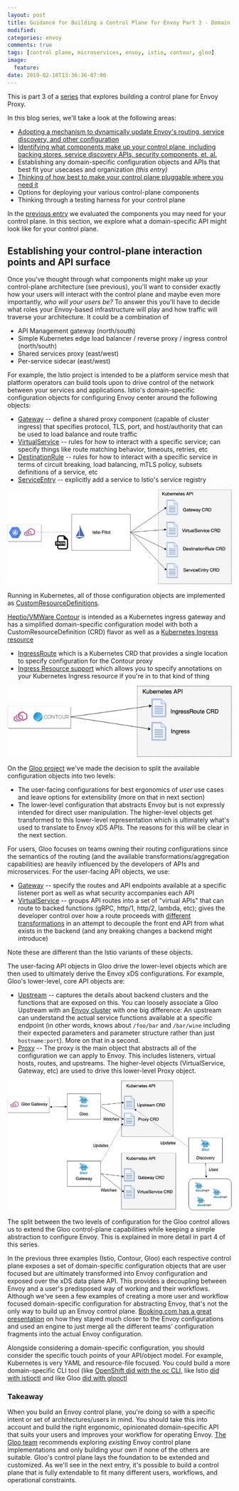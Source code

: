 ```yaml
---
layout: post
title: Guidance for Building a Control Plane for Envoy Part 3 - Domain Specific Configuration API
modified:
categories: envoy
comments: true
tags: [control plane, microservices, envoy, istio, contour, gloo]
image:
  feature:
date: 2019-02-18T13:36:36-07:00
---
```


This is part 3 of a [series](https://blog.christianposta.com/envoy/guidance-for-building-a-control-plane-to-manage-envoy-proxy-based-infrastructure/) that explores building a control plane for Envoy Proxy. 


In this blog series, we'll take a look at the following areas:

* [Adopting a mechanism to dynamically update Envoy's routing, service discovery, and other configuration](https://blog.christianposta.com/envoy/guidance-for-building-a-control-plane-to-manage-envoy-proxy-based-infrastructure/)
* [Identifying what components make up your control plane, including backing stores, service discovery APIs, security components, et. al.](https://blog.christianposta.com/envoy/guidance-for-building-a-control-plane-for-envoy-identify-components/)
* Establishing any domain-specific configuration objects and APIs that best fit your usecases and organization _(this entry)_
* [Thinking of how best to make your control plane pluggable where you need it](https://blog.christianposta.com/guidance-for-building-a-control-plane-for-envoy-build-for-pluggability/)
* Options for deploying your various control-plane components
* Thinking through a testing harness for your control plane

In the [previous entry](https://blog.christianposta.com/envoy/guidance-for-building-a-control-plane-for-envoy-identify-components/) we evaluated the components you may need for your control plane. In this section, we explore what a domain-specific API might look like for your control plane.

## Establishing your control-plane interaction points and API surface

Once you've thought through what components might make up your control-plane architecture (see previous), you'll want to consider exactly how your users will interact with the control plane and maybe even more importantly, _who will your users be?_ To answer this you'll have to decide what roles your Envoy-based infrastructure will play and how traffic will traverse your architecture. It could be a combination of

* API Management gateway (north/south)
* Simple Kubernetes edge load balancer / reverse proxy / ingress control (north/south)
* Shared services proxy (east/west)
* Per-service sidecar (east/west)

For example, the Istio project is intended to be a platform service mesh that platform operators can build tools upon to drive control of the network between your services and applications. Istio's domain-specific configuration objects for configuring Envoy center around the following objects:

* [Gateway](https://istio.io/docs/reference/config/istio.networking.v1alpha3/#Gateway) -- define a shared proxy component (capable of cluster ingress) that specifies protocol, TLS, port, and host/authority that can be used to load balance and route traffic
* [VirtualService](https://istio.io/docs/reference/config/istio.networking.v1alpha3/#VirtualService) -- rules for how to interact with a specific service; can specify things like route matching behavior, timeouts, retries, etc
* [DestinationRule](https://istio.io/docs/reference/config/istio.networking.v1alpha3/#DestinationRule) -- rules for how to interact with a specific service in terms of circuit breaking, load balancing, mTLS policy, subsets definitions of a service, etc
* [ServiceEntry](https://istio.io/docs/reference/config/istio.networking.v1alpha3/#ServiceEntry) -- explicitly add a service to Istio's service registry

![](/images/control-plane/istio-crd-pilot.png)

Running in Kubernetes, all of those configuration objects are implemented as [CustomResourceDefinitions](https://kubernetes.io/docs/concepts/extend-kubernetes/api-extension/custom-resources/).

[Heptio/VMWare Contour](https://github.com/heptio/contour) is intended as a Kubernetes ingress gateway and has a simplified domain-specific configuration model with both a CustomResourceDefinition (CRD) flavor as well as a [Kubernetes Ingress resource](https://kubernetes.io/docs/concepts/services-networking/ingress/)

* [IngressRoute](https://github.com/heptio/contour/blob/master/docs/ingressroute.md) which is a Kubernetes CRD that provides a single location to specify configuration for the Contour proxy
* [Ingress Resource support](https://github.com/heptio/contour/blob/master/docs/annotations.md) which allows you to specify annotations on your Kubernetes Ingress resource if you're in to that kind of thing

![](/images/control-plane/contour-crd.png)

On the [Gloo project](https://gloo.solo.io) we've made the decision to split the available configuration objects into two levels:

* The user-facing configurations for best ergonomics of _user_ use cases and leave options for extensibility (more on that in next section)
* The lower-level configuration that abstracts Envoy but is not expressly intended for direct user manipulation. The higher-level objects get transformed to this lower-level representation which is ultimately what's used to translate to Envoy xDS APIs. The reasons for this will be clear in the next section.

For users, Gloo focuses on teams owning their routing configurations since the semantics of the routing (and the available transformations/aggregation capabilities) are heavily influenced by the developers of APIs and microservices. For the user-facing API objects, we use:

* [Gateway](https://gloo.solo.io/v1/github.com/solo-io/gloo/projects/gateway/api/v1/gateway.proto.sk/) -- specify the routes and API endpoints available at a specific listener port as well as what security accompanies each API
* [VirtualService](https://gloo.solo.io/v1/github.com/solo-io/gloo/projects/gateway/api/v1/virtual_service.proto.sk/) -- groups API routes into a set of "virtual APIs" that can route to backed functions (gRPC, http/1, http/2, lambda, etc); gives the developer control over how a route proceeds with [different transformations](https://gloo.solo.io/v1/github.com/solo-io/gloo/projects/gloo/api/v1/plugins/transformation/transformation.proto.sk/) in an attempt to decouple the front end API from what exists in the backend (and any breaking changes a backend might introduce)

Note these are different than the Istio variants of these objects. 

The user-facing API objects in Gloo drive the lower-level objects which are then used to ultimately derive the Envoy xDS configurations. For example, Gloo's lower-level, core API objects are:

* [Upstream](https://gloo.solo.io/v1/github.com/solo-io/gloo/projects/gloo/api/v1/upstream.proto.sk/) -- captures the details about backend clusters and the functions that are exposed on this. You can loosely associate a Gloo Upstream with an [Envoy cluster](https://www.envoyproxy.io/docs/envoy/latest/api-v2/api/v2/cds.proto) with one big difference: An upstream can understand the actual service functions available at a specific endpoint (in other words, knows about `/foo/bar` and `/bar/wine` including their expected parameters and parameter structure rather than just `hostname:port`). More on that in a second. 
* [Proxy](https://gloo.solo.io/v1/github.com/solo-io/gloo/projects/gloo/api/v1/proxy.proto.sk/) -- The proxy is the main object that abstracts all of the configuration we can apply to Envoy. This includes listeners, virtual hosts, routes, and upstreams. The higher-level objects (VirtualService, Gateway, etc) are used to drive this lower-level Proxy object.

![](/images/control-plane/gloo-crd.png)

The split between the two levels of configuration for the Gloo control allows us to extend the Gloo control-plane capabilities while keeping a simple abstraction to configure Envoy. This is explained in more detail in part 4 of this series. 

In the previous three examples (Istio, Contour, Gloo) each respective control plane exposes a set of domain-specific configuration objects that are user focused but are ultimately transformed into Envoy configuration and exposed over the xDS data plane API. This provides a decoupling between Envoy and a user's predisposed way of working and their workflows. Although we've seen a few examples of creating a more user and workflow focused domain-specific configuration for abstracting Envoy, that's not the only way to build up an Envoy control plane. [Booking.com has a great presentation](https://www.slideshare.net/IvanKruglov/ivan-kruglov-introducing-envoybased-service-mesh-at-bookingcom-version-7) on how they stayed much closer to the Envoy configurations and used an engine to just merge all the different teams' configuration fragments into the actual Envoy configuration. 

Alongside considering a domain-specific configuration, you should consider the specific touch points of your API/object model. For example, Kubernetes is very YAML and resource-file focused. You could build a more domain-specific CLI tool (like [OpenShift did with the oc CLI](https://docs.openshift.com/enterprise/3.2/dev_guide/new_app.html#dev-guide-new-app), like Istio [did with istioctl](https://istio.io/docs/reference/commands/istioctl/) and like Gloo [did with glooctl](https://gloo.solo.io/cli/glooctl/)

### Takeaway

When you build an Envoy control plane, you're doing so with a specific intent or set of architectures/users in mind. You should take this into account and build the right ergonomic, opinionated domain-specific API that suits your users and improves your workflow for operating Envoy. [The Gloo team](https://github.com/solo-io/gloo/graphs/contributors) recommends exploring _existing_ Envoy control plane implementations and only building your own if none of the others are suitable. Gloo's control plane lays the foundation to be extended and customized. As we'll see in the next entry, it's possible to build a control plane that is fully extendable to fit many different users, workflows, and operational constraints. 
